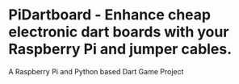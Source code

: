 # PiDartboard - Enhance cheap electronic dart boards with your Raspberry Pi and jumper cables.
A Raspberry Pi and Python based Dart Game Project 
